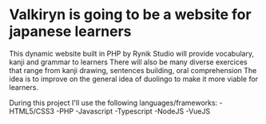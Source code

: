 # Valkiryn is going to be a website for japanese learners
This dynamic website built in PHP by Rynik Studio will provide vocabulary, kanji and grammar to learners
There will also be many diverse exercices that range from kanji drawing, sentences building, oral comprehension
The idea is to improve on the general idea of duolingo to make it more viable for learners.

During this project I'll use the following languages/frameworks:
-HTML5/CSS3
-PHP
-Javascript
-Typescript
-NodeJS
-VueJS
